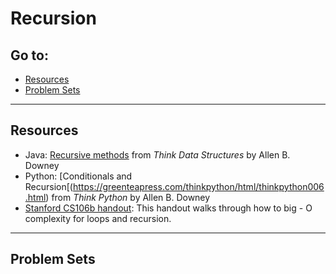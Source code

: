 # Recursion

## Go to:
 * [Resources](#resources)
 * [Problem Sets](#problem-sets)

___

## Resources

* Java: [Recursive methods](http://greenteapress.com/thinkjava6/html/thinkjava6006.html#sec64) from _Think Data Structures_ by Allen B. Downey
* Python: [Conditionals and Recursion[(https://greenteapress.com/thinkpython/html/thinkpython006.html) from _Think Python_ by Allen B. Downey
* [Stanford CS106b handout](https://web.stanford.edu/class/archive/cs/cs106b/cs106b.1176/handouts/midterm/5-BigO.pdf): This handout walks through how to big - O complexity for loops and recursion.

___

## Problem Sets
